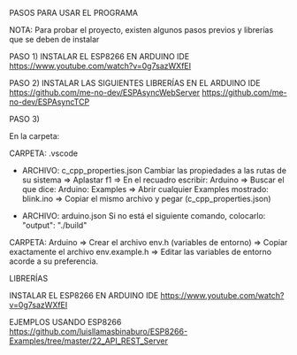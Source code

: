 PASOS PARA USAR EL PROGRAMA

NOTA: Para probar el proyecto, existen algunos pasos previos y librerías que se deben de instalar

PASO 1)
INSTALAR EL ESP8266 EN ARDUINO IDE
    https://www.youtube.com/watch?v=0g7sazWXfEI

PASO 2) 
INSTALAR LAS SIGUIENTES LIBRERÍAS EN EL ARDUINO IDE
    https://github.com/me-no-dev/ESPAsyncWebServer
    https://github.com/me-no-dev/ESPAsyncTCP


PASO 3)

En la carpeta: 

CARPETA: .vscode
- ARCHIVO: c_cpp_properties.json
    Cambiar las propiedades a las rutas de su sistema
        => Aplastar f1
        => En el recuadro escribir: Arduino
        => Buscar el que dice: Arduino: Examples
        => Abrir cualquier Examples mostrado: blink.ino
        => Copiar el mismo archivo y pegar (c_cpp_properties.json)

- ARCHIVO: arduino.json
    Si no está el siguiente comando, colocarlo: "output": "./build"

CARPETA: Arduino
=> Crear el archivo env.h (variables de entorno)
=> Copiar exactamente el archivo env.example.h
=> Editar las variables de entorno acorde a su preferencia.


LIBRERÍAS

INSTALAR EL ESP8266 EN ARDUINO IDE
https://www.youtube.com/watch?v=0g7sazWXfEI

EJEMPLOS USANDO ESP8266
https://github.com/luisllamasbinaburo/ESP8266-Examples/tree/master/22_API_REST_Server


